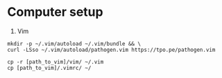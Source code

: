 # Computer setup

1. Vim

```
mkdir -p ~/.vim/autoload ~/.vim/bundle && \
curl -LSso ~/.vim/autoload/pathogen.vim https://tpo.pe/pathogen.vim

cp -r [path_to_vim]/vim/ ~/.vim
cp [path_to_vim]/.vimrc/ ~/
```
